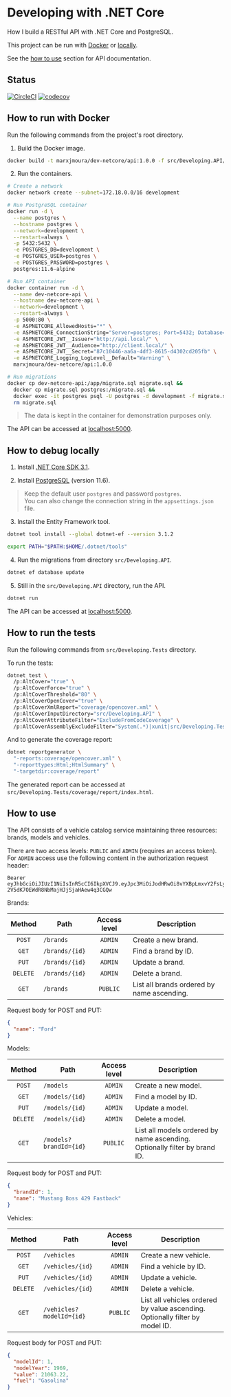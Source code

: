 # Developing with .NET Core

How I build a RESTful API with .NET Core and PostgreSQL.

This project can be run with [Docker](#how-to-run-with-docker) or [locally](#how-to-run-locally).

See the [how to use](#how-to-use) section for API documentation.

## Status

[![CircleCI](https://circleci.com/gh/marxjmoura/dev-netcore/tree/master.svg?style=shield)](https://circleci.com/gh/marxjmoura/dev-netcore/tree/master)
[![codecov](https://codecov.io/gh/marxjmoura/dev-netcore/branch/master/graph/badge.svg)](https://codecov.io/gh/marxjmoura/dev-netcore)

## How to run with Docker

Run the following commands from the project's root directory.

1. Build the Docker image.

```bash
docker build -t marxjmoura/dev-netcore/api:1.0.0 -f src/Developing.API/Dockerfile .
```

2. Run the containers.

```bash
# Create a network
docker network create --subnet=172.18.0.0/16 development
```

```bash
# Run PostgreSQL container
docker run -d \
  --name postgres \
  --hostname postgres \
  --network=development \
  --restart=always \
  -p 5432:5432 \
  -e POSTGRES_DB=development \
  -e POSTGRES_USER=postgres \
  -e POSTGRES_PASSWORD=postgres \
  postgres:11.6-alpine
```

```bash
# Run API container
docker container run -d \
  --name dev-netcore-api \
  --hostname dev-netcore-api \
  --network=development \
  --restart=always \
  -p 5000:80 \
  -e ASPNETCORE_AllowedHosts="*" \
  -e ASPNETCORE_ConnectionString="Server=postgres; Port=5432; Database=development; User Id=postgres; Password=postgres;" \
  -e ASPNETCORE_JWT__Issuer="http://api.local/" \
  -e ASPNETCORE_JWT__Audience="http://client.local/" \
  -e ASPNETCORE_JWT__Secret="87c10446-aa6a-4df3-8615-d4302cd205fb" \
  -e ASPNETCORE_Logging_LogLevel__Default="Warning" \
  marxjmoura/dev-netcore/api:1.0.0
```

```bash
# Run migrations
docker cp dev-netcore-api:/app/migrate.sql migrate.sql &&
  docker cp migrate.sql postgres:/migrate.sql &&
  docker exec -it postgres psql -U postgres -d development -f migrate.sql &&
  rm migrate.sql
```

> The data is kept in the container for demonstration purposes only.

The API can be accessed at [localhost:5000](http://localhost:5000).

## How to debug locally

1. Install [.NET Core SDK 3.1](https://dotnet.microsoft.com/download/dotnet-core/3.1).

2. Install [PostgreSQL](https://www.enterprisedb.com/downloads/postgres-postgresql-downloads) (version 11.6).

> Keep the default user `postgres` and password `postgres`.  
> You can also change the connection string in the `appsettings.json` file.

3. Install the Entity Framework tool.

```bash
dotnet tool install --global dotnet-ef --version 3.1.2
```

```bash
export PATH="$PATH:$HOME/.dotnet/tools"
```

4. Run the migrations from directory `src/Developing.API`.

```bash
dotnet ef database update
```

5. Still in the `src/Developing.API` directory, run the API.

```bash
dotnet run
```

The API can be accessed at [localhost:5000](http://localhost:5000).

## How to run the tests

Run the following commands from `src/Developing.Tests` directory.

To run the tests:

```bash
dotnet test \
  /p:AltCover="true" \
  /p:AltCoverForce="true" \
  /p:AltCoverThreshold="80" \
  /p:AltCoverOpenCover="true" \
  /p:AltCoverXmlReport="coverage/opencover.xml" \
  /p:AltCoverInputDirectory="src/Developing.API" \
  /p:AltCoverAttributeFilter="ExcludeFromCodeCoverage" \
  /p:AltCoverAssemblyExcludeFilter="System(.*)|xunit|src/Developing.Tests|src/Developing.API.Views"
```

And to generate the coverage report:

```bash
dotnet reportgenerator \
  "-reports:coverage/opencover.xml" \
  "-reporttypes:Html;HtmlSummary" \
  "-targetdir:coverage/report"
```

The generated report can be accessed at `src/Developing.Tests/coverage/report/index.html`.

## How to use

The API consists of a vehicle catalog service maintaining three resources: brands, models and vehicles.

There are two access levels: `PUBLIC` and `ADMIN` (requires an access token).
For `ADMIN` access use the following content in the authorization request header:

```
Bearer eyJhbGciOiJIUzI1NiIsInR5cCI6IkpXVCJ9.eyJpc3MiOiJodHRwOi8vYXBpLmxvY2FsLyIsImF1ZCI6Imh0dHA6Ly9jbGllbnQubG9jYWwvIn0.83rGjbSN-2V5dK7OEWdR8NbMajHJjSjaHAew4q3CGQw
```

Brands:

| Method   | Path             | Access level    | Description                                |
| :------: | ---------------- | :-------------: | ------------------------------------------ |
| `POST`   | `/brands`        | `ADMIN`         | Create a new brand.                        |
| `GET`    | `/brands/{id}`   | `ADMIN`         | Find a brand by ID.                        |
| `PUT`    | `/brands/{id}`   | `ADMIN`         | Update a brand.                            |
| `DELETE` | `/brands/{id}`   | `ADMIN`         | Delete a brand.                            |
| `GET`    | `/brands`        | `PUBLIC`        | List all brands ordered by name ascending. |

Request body for POST and PUT:

```json
{
  "name": "Ford"
}
```

Models:

| Method   | Path                     | Access level    | Description                                                               |
| :------: | ------------------------ | :-------------: | ------------------------------------------------------------------------- |
| `POST`   | `/models`                | `ADMIN`         | Create a new model.                                                       |
| `GET`    | `/models/{id}`           | `ADMIN`         | Find a model by ID.                                                       |
| `PUT`    | `/models/{id}`           | `ADMIN`         | Update a model.                                                           |
| `DELETE` | `/models/{id}`           | `ADMIN`         | Delete a model.                                                           |
| `GET`    | `/models?brandId={id}`   | `PUBLIC`        | List all models ordered by name ascending. Optionally filter by brand ID. |

Request body for POST and PUT:

```json
{
  "brandId": 1,
  "name": "Mustang Boss 429 Fastback"
}
```

Vehicles:

| Method   | Path                       | Access level    | Description                                                                  |
| :------: | -------------------------- | :-------------: | ---------------------------------------------------------------------------- |
| `POST`   | `/vehicles`                | `ADMIN`         | Create a new vehicle.                                                        |
| `GET`    | `/vehicles/{id}`           | `ADMIN`         | Find a vehicle by ID.                                                        |
| `PUT`    | `/vehicles/{id}`           | `ADMIN`         | Update a vehicle.                                                            |
| `DELETE` | `/vehicles/{id}`           | `ADMIN`         | Delete a vehicle.                                                            |
| `GET`    | `/vehicles?modelId={id}`   | `PUBLIC`        | List all vehicles ordered by value ascending. Optionally filter by model ID. |

Request body for POST and PUT:

```json
{
  "modelId": 1,
  "modelYear": 1969,
  "value": 21063.22,
  "fuel": "Gasolina"
}
```
